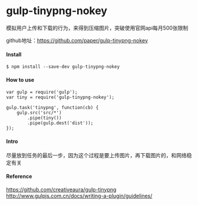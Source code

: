 # gulp-tinypng-nokey
模拟用户上传和下载的行为，来得到压缩图片，突破使用官网api每月500张限制

github地址：https://github.com/paper/gulp-tinypng-nokey

#### Install
```
$ npm install --save-dev gulp-tinypng-nokey
```

#### How to use
```
var gulp = require('gulp');
var tiny = require('gulp-tinypng-nokey');

gulp.task('tinypng', function(cb) {
    gulp.src('src/*')
        .pipe(tiny())
        .pipe(gulp.dest('dist'));
});
```

#### Intro
尽量放到任务的最后一步，因为这个过程是要上传图片，再下载图片的，和网络稳定有关

#### Reference
https://github.com/creativeaura/gulp-tinypng  
http://www.gulpjs.com.cn/docs/writing-a-plugin/guidelines/